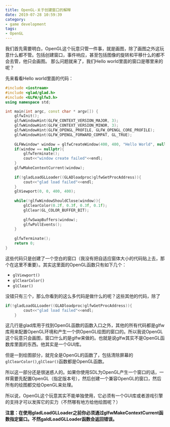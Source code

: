 ```yaml
---
title: OpenGL-关于创建窗口的解释
date: 2019-07-28 10:59:39
category:
- game development
tags:
- OpenGL
---
```

我们首先需要明白，OpenGL这个玩意只管一件事，就是画图，除了画图之外这玩意什么都不管。包括创建窗口，事件响应，甚至包括图像的旋转和平移什么的都不会去管，他只会画图。
那么问题就来了，我们Hello world里面的窗口是哪里来的呢？
<!--more-->
先来看看Hello world里面的代码：
```c++
#include <iostream>
#include <glad/glad.h>
#include <GLFW/glfw3.h>
using namespace std;

int main(int argc, const char * argv[]) {
    glfwInit();
    glfwWindowHint(GLFW_CONTEXT_VERSION_MAJOR, 3);
    glfwWindowHint(GLFW_CONTEXT_VERSION_MINOR, 3);
    glfwWindowHint(GLFW_OPENGL_PROFILE, GLFW_OPENGL_CORE_PROFILE);
    glfwWindowHint(GLFW_OPENGL_FORWARD_COMPAT, GL_TRUE);
    
    GLFWwindow* window = glfwCreateWindow(400, 400, "Hello World", nullptr, nullptr);
    if(window == nullptr){
        glfwTerminate();
        cout<<"window create failed"<<endl;
    }
    glfwMakeContextCurrent(window);
    
    if(!gladLoadGLLoader((GLADloadproc)glfwGetProcAddress)){
        cout<<"glad load failed"<<endl;
    }
    glViewport(0, 0, 400, 400);
    
    while(!glfwWindowShouldClose(window)){
        glClearColor(0.2f, 0.3f, 0.3f, 0.1f);
        glClear(GL_COLOR_BUFFER_BIT);
        
        glfwSwapBuffers(window);
        glfwPollEvents();
    }
    
    glfwTerminate();
    return 0;
}
```
这些代码只是创建了一个空白的窗口（我没有把自适应窗体大小的代码贴上去，那个在这里不重要）。其实这里面的OpenGL函数只有如下几个：
* `glViewport()`
* `glClearColor()`
* `glClear()`

没错只有三个，那么你看到的这么多代码是做什么的呢？这些其他的代码，除了
```c++
if(!gladLoadGLLoader((GLADloadproc)glfwGetProcAddress)){
        cout<<"glad load failed"<<endl;
    }
```
这几行是glad库用于找到OpenGL函数的函数入口之外，其他的所有代码都是glfw库用来配置OpenGL环境和产生一个供OpenGL绘图的窗口的。所以我说OpenGL这个玩意只会画图，窗口什么的是glfw来做的。也就是说glfw其实不是OpenGL函数库里面的东西。他其实是一个GUI库。

但是一到绘图部分，就完全是OpenGL的函数了，包括清除屏幕的`glClearColor()`,`glClear()`函数都是OpenGL函数。

所以这一部分还是很迷惑人的。如果你使用SDL为OpenGL产生一个窗口的话，一样需要先配置OpenGL（指定版本号），然后创建一个兼容OpenGL的窗口，然后所有的绘图都交给OpenGL来处理。

所以说，OpenGL这个玩意其实不能单独使用，它必须有一个GUI库或者游戏引擎的支持才可以发挥它的实力（不然哪有地方给他绘图呢？）

**注意：在使用gladLoadGLLoader之前你必须通过glfwMakeContextCurrent函数指定窗口。不然galdLoadGLLoader函数会返回错误。**